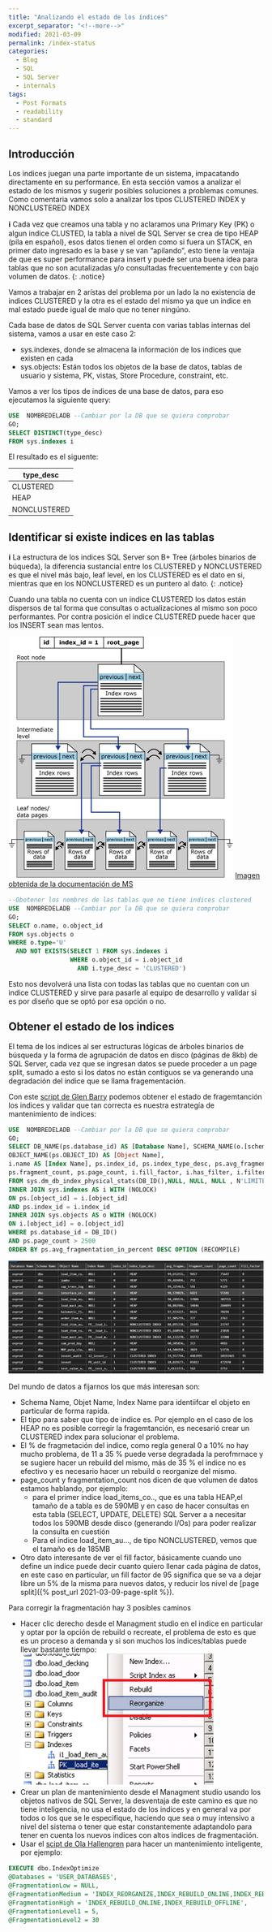 ```yaml
---
title: "Analizando el estado de los índices"
excerpt_separator: "<!--more-->"
modified: 2021-03-09
permalink: /index-status
categories:
  - Blog
  - SQL
  - SQL Server
  - internals
tags:
  - Post Formats
  - readability
  - standard
---
```



## Introducción
Los indices juegan una parte importante de un sistema, impacatando directamente en su performance. En esta sección vamos a analizar el estado de los mismos y sugerir posibles soluciones a problemas comunes. Como comentaria vamos solo a analizar los tipos CLUSTERED INDEX y NONCLUSTERED INDEX
<!--more-->

**:information_source:** Cada vez que creamos una tabla y no aclaramos una Primary Key (PK) o algun indice CLUSTED, la tabla a nivel de SQL Server se crea de tipo HEAP (pila en español), esos datos tienen el orden como si fuera un STACK, en primer dato ingresado es la base y se van “apilando”, esto tiene la ventaja de que es super performance para insert y puede ser una buena idea para tablas que no son acutalizadas y/o consultadas frecuentemente y con bajo volumen de datos.
{: .notice}


Vamos a trabajar en 2 arístas del problema por un lado la no existencia de indices CLUSTERED y la otra es el estado del mismo ya que un indice en mal estado puede igual de malo que no tener ningúno.

Cada base de datos de SQL Server cuenta con varias tablas internas del sistema, vamos a usar en este caso 2: 

* sys.indexes, donde se almacena la información de los indices que existen en cada 
* sys.objects: Están todos los objetos de la base de datos, tablas de usuario y sistema, PK, vistas, Store Procedure, constraint, etc.

Vamos a ver los tipos de indices de una base de datos, para eso ejecutamos la siguiente query:

``` sql
USE  NOMBREDELADB --Cambiar por la DB que se quiera comprobar
GO;
SELECT DISTINCT(type_desc) 
FROM sys.indexes i
```

El resultado es el siguente:

|type_desc|
|-|
|CLUSTERED|
|HEAP|
|NONCLUSTERED|

## Identificar si existe indices en las tablas

**:information_source:** La estructura de los indices SQL Server son B+ Tree (árboles binarios de búqueda), la diferencia sustancial entre los CLUSTERED y NONCLUSTERED es que el nivel más bajo, leaf level, en los CLUSTERED es el dato en si, mientras que en los NONCLUSTERED es un puntero al dato.
{: .notice}

Cuando una tabla no cuenta con un indice CLUSTERED los datos están dispersos de tal forma que consultas o actualizaciones al mismo son poco performantes. Por contra posición el indice CLUSTERED puede hacer que los INSERT sean mas lentos. 

![Imagen-001](/assets/images/2021-03-01-index-status-001.png)
[Imagen obtenida de la documentación de MS](https://docs.microsoft.com/en-us/sql/relational-databases/sql-server-index-design-guide?view=sql-server-ver15#clustered-index-architecture)

``` sql
--Obotener los nombres de las tablas que no tiene indices clustered
USE  NOMBREDELADB --Cambiar por la DB que se quiera comprobar
GO;
SELECT o.name, o.object_id
FROM sys.objects o
WHERE o.type='U'
  AND NOT EXISTS(SELECT 1 FROM sys.indexes i
                 WHERE o.object_id = i.object_id
                   AND i.type_desc = 'CLUSTERED')
```

Esto nos devolverá una lista con todas las tablas que no cuentan con un indice CLUSTERED y sirve para pasarle al equipo de desarrollo y validar si es por diseño que se optó por esa opción o no. 


## Obtener el estado de los indices
El tema de los indices al ser estructuras lógicas de árboles binarios de búsqueda y la forma de agrupación de datos en disco (páginas de 8kb) de SQL Server, cada vez que se ingresan datos se puede proceder a un page split, sumado a esto si los datos no están contiguos se va generando una degradación del indice que se llama fragementación.

Con este [script de Glen Barry](https://www.sqlskills.com/blogs/glenn/category/dmv-queries/) podemos obtener el estado de  fragemtanción los indices y validar que tan correcta es nuestra estrategía de mantenimiento de indices:

``` sql
USE  NOMBREDELADB --Cambiar por la DB que se quiera comprobar
GO;
SELECT DB_NAME(ps.database_id) AS [Database Name], SCHEMA_NAME(o.[schema_id]) AS [Schema Name],
OBJECT_NAME(ps.OBJECT_ID) AS [Object Name], 
i.name AS [Index Name], ps.index_id, ps.index_type_desc, ps.avg_fragmentation_in_percent, 
ps.fragment_count, ps.page_count, i.fill_factor, i.has_filter, i.filter_definition, i.allow_page_locks
FROM sys.dm_db_index_physical_stats(DB_ID(),NULL, NULL, NULL , N'LIMITED') AS ps
INNER JOIN sys.indexes AS i WITH (NOLOCK)
ON ps.[object_id] = i.[object_id] 
AND ps.index_id = i.index_id
INNER JOIN sys.objects AS o WITH (NOLOCK)
ON i.[object_id] = o.[object_id]
WHERE ps.database_id = DB_ID()
AND ps.page_count > 2500
ORDER BY ps.avg_fragmentation_in_percent DESC OPTION (RECOMPILE)
```

![Imagen-002](/assets/images/2021-03-01-index-status-002.png)

Del mundo de datos a fijarnos los que más interesan son:
* Schema Name, Objet Name, Index Name para identiifcar el objeto en particular de forma rapida.
* El tipo para saber que tipo de indice es. Por ejemplo en el caso de los HEAP no es posible corregir la fragemtanción, es necesarió crear un CLUSTERED index para solucionar el problema.
* El % de fragmetación del indice, como regla general 0 a 10% no hay mucho problema, de 11 a 35 % puede verse degradada la perofmrnace y se sugiere hacer un rebuild del mismo, más de 35 % el indice no es efectivo y es necesario hacer un rebuild o reorganize del mismo.
* page_count y fragmentation_count nos dicen de que volumen de datos estamos hablando, por ejemplo:
  * para el primer indice load_items_co.., que es una tabla HEAP,el tamaño de a tabla es de 590MB y en caso de hacer consultas en esta tabla (SELECT, UPDATE, DELETE) SQL Server a a necesitar todos los 590MB desde disco (generando I/Os) para poder realizar la consulta en cuestión
  * Para el índice load_item_au…, de tipo NONCLUSTERED, vemos que el tamaño es de 185MB
* Otro dato interesante de ver el fill factor, básicamente cuando uno define un indice puede decir cuanto quiero llenar cada página de datos, en este caso en particular, un fill factor de 95 significa que se va a dejar libre un 5% de la misma para nuevos datos, y reducir los nivel de [page split]({% post_url 2021-03-09-page-split %}).


Para corregir la fragmentación hay 3 posibles caminos
* Hacer clic derecho desde el Managment studio en el indice en particular y optar por la opción de rebuild o recreate, el problema de esto es que es un proceso a demanda y si son muchos los indices/tablas puede llevar bastante tiempo: 
![Imagen-003](/assets/images/2021-03-01-index-status-003.png)
* Crear un plan de mantenimiento desde el Managment studio usando los objetos nativos de SQL Server, la desventaja de este camino es que  no tiene inteligencia, no usa el estado de los indices y en general va por todos o los que se le especifique, haciendo que sea o muy intensivo a nivel del sistema o tener que estar constantemente adaptandolo para tener en cuenta los nuevos indices con altos indices de fragmentación.
* Usar el [scipt de Ola Hallengren](https://ola.hallengren.com/) para hacer un mantenimiento inteligente, por ejemplo:

``` sql
EXECUTE dbo.IndexOptimize
@Databases = 'USER_DATABASES',
@FragmentationLow = NULL,
@FragmentationMedium = 'INDEX_REORGANIZE,INDEX_REBUILD_ONLINE,INDEX_REBUILD_OFFLINE',
@FragmentationHigh = 'INDEX_REBUILD_ONLINE,INDEX_REBUILD_OFFLINE',
@FragmentationLevel1 = 5,
@FragmentationLevel2 = 30
```